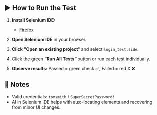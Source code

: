 ## ▶️ How to Run the Test

1. **Install Selenium IDE:**
   - [Firefox](https://addons.mozilla.org/en-US/firefox/addon/selenium-ide/)

2. **Open Selenium IDE** in your browser.

3. **Click "Open an existing project"** and select `login_test.side`.

4. Click the green **“Run All Tests”** button or run each test individually.

5. **Observe results:** Passed = green check ✅, Failed = red X ❌

## 📌 Notes
- Valid credentials: `tomsmith` / `SuperSecretPassword!`
- AI in Selenium IDE helps with auto-locating elements and recovering from minor UI changes.
